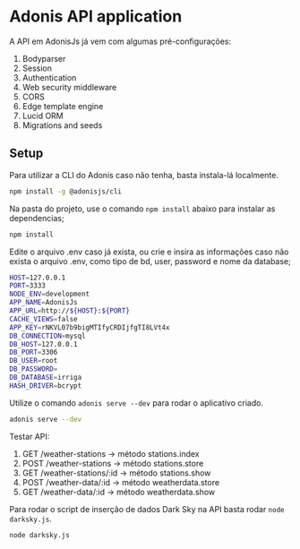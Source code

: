 # Adonis API application

A API em AdonisJs já vem com algumas pré-configurações:

1. Bodyparser
2. Session
3. Authentication
4. Web security middleware
5. CORS
6. Edge template engine
7. Lucid ORM
8. Migrations and seeds

## Setup

Para utilizar a CLI do Adonis caso não tenha, basta instala-lá localmente.

```bash
npm install -g @adonisjs/cli
```

Na pasta do projeto, use o comando `npm install` abaixo para instalar as dependencias;

```bash
npm install
```

Edite o arquivo .env caso já exista, ou crie e insira as informações caso não exista o arquivo .env, como tipo de bd, user, password e nome da database;

```bash
HOST=127.0.0.1
PORT=3333
NODE_ENV=development
APP_NAME=AdonisJs
APP_URL=http://${HOST}:${PORT}
CACHE_VIEWS=false
APP_KEY=rNKVL07b9bigMTIfyCRDIjfgTI8LVt4x
DB_CONNECTION=mysql
DB_HOST=127.0.0.1
DB_PORT=3306
DB_USER=root
DB_PASSWORD=
DB_DATABASE=irriga
HASH_DRIVER=bcrypt
```

Utilize o comando `adonis serve --dev` para rodar o aplicativo criado. 

```bash
adonis serve --dev
```

Testar API:

1. GET /weather-stations -> método stations.index
2. POST /weather-stations -> método stations.store
3. GET /weather-stations/:id -> método stations.show
4. POST /weather-data/:id -> método weatherdata.store
5. GET /weather-data/:id -> método weatherdata.show

Para rodar o script de inserção de dados Dark Sky na API basta rodar `node darksky.js`. 

```bash
node darksky.js
```
